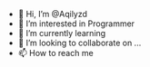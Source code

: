 - 👋 Hi, I’m @Aqilyzd
- 👀 I’m interested in Programmer 
- 🌱 I’m currently learning
- 💞️ I’m looking to collaborate on ...
- 📫 How to reach me

<!---
Aqilyzd/Aqilyzd is a ✨ special ✨ repository because its `README.md` (this file) appears on your GitHub profile.
You can click the Preview link to take a look at your changes.
--->
